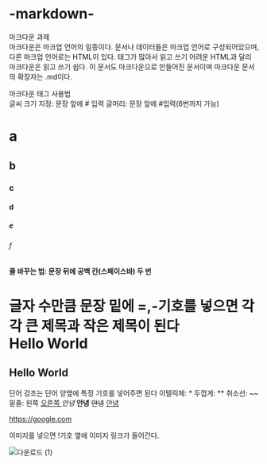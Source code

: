 # -markdown-
마크다운 과제  
마크다운은 마크업 언어의 일종이다.  문서나 데이터들은 마크업 언어로 구성되어있으며, 다른 마크업 언어로는 HTML이 있다.  태그가 많아서 읽고 쓰기 어려운 HTML과 달리 마크다운은 읽고 쓰기 쉽다.  이 문서도 마크다운으로 만들어진 문서이며 마크다운 문서의 확장자는 .md이다.  

마크다운 태그 사용법  
글씨 크기 지정: 문장 앞에 # 입력
글머리: 문장 앞에 #입력(6번까지 가능)
# a
## b
### c
#### d
##### e
###### f
#### 줄 바꾸는 법: 문장 뒤에 공백 칸(스페이스바) 두 번  
글자 수만큼 문장 밑에 =,-기호를 넣으면 각각 큰 제목과 작은 제목이 된다  
Hello World
===========
Hello World
-----------
    


단어 강조는 단어 양옆에 특정 기호를 넣어주면 된다
이텔릭체: * 두껍게: ** 취소선: ~~ 밑줄: 왼쪽 <u> 오른쪽 </u>
*안녕*
**안녕**
~~안녕~~
<u>안녕</u>

https://google.com

이미지를 넣으면 !기호 옆에 이미지 링크가 들어간다.

![다운로드 (1)](https://user-images.githubusercontent.com/113878783/195328141-2f9a5a6e-a530-48ab-8374-4ddfb30f46b3.png)
